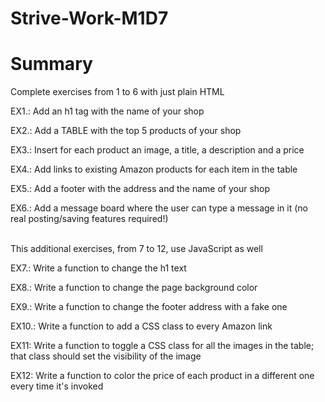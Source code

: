 # Strive-Work-M1D7
# Summary
Complete exercises from 1 to 6 with just plain HTML



EX1.: Add an h1 tag with the name of your shop

EX2.: Add a TABLE with the top 5 products of your shop

EX3.: Insert for each product an image, a title, a description and a price

EX4.: Add links to existing Amazon products for each item in the table

EX5.: Add a footer with the address and the name of your shop

EX6.: Add a message board where the user can type a message in it (no real posting/saving features required!)  
<br/>



This additional exercises, from 7 to 12, use JavaScript as well



EX7.: Write a function to change the h1 text

EX8.: Write a function to change the page background color

EX9.: Write a function to change the footer address with a fake one

EX10.: Write a function to add a CSS class to every Amazon link

EX11: Write a function to toggle a CSS class for all the images in the table; that class should set the visibility of the image

EX12: Write a function to color the price of each product in a different one every time it's invoked
